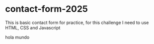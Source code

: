 # contact-form-2025
This is basic contact form for practice, for this challenge I need to use HTML, CSS and Javascript

hola mundo
